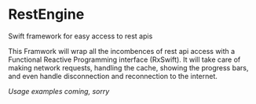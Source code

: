 # RestEngine
Swift framework for easy access to rest apis

This Framwork will wrap all the incombences of rest api access with a Functional Reactive Programming interface (RxSwift). It will take care of making network requests, handling the cache, showing the progress bars, and even handle disconnection and reconnection to the internet.

*Usage examples coming, sorry*
